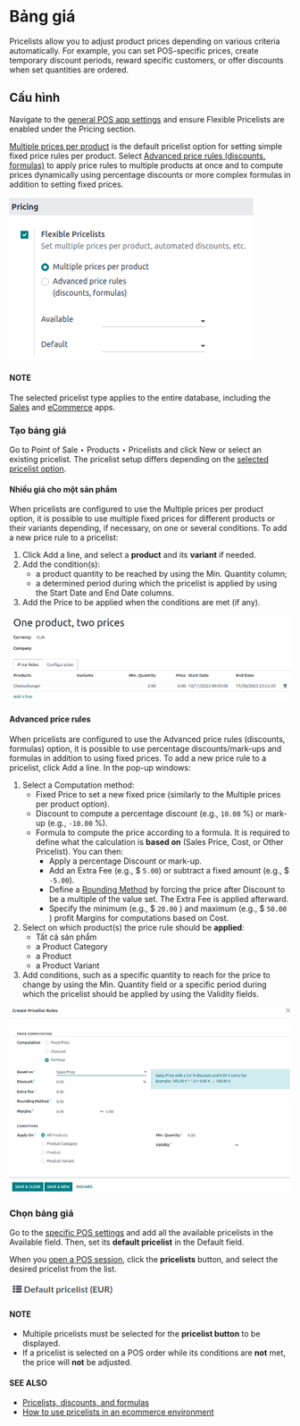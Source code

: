 # Bảng giá

Pricelists allow you to adjust product prices depending on various criteria automatically. For
example, you can set POS-specific prices, create temporary discount periods, reward specific
customers, or offer discounts when set quantities are ordered.

<a id="pricelists-configuration"></a>

## Cấu hình

Navigate to the [general POS app settings](../configuration.md#configuration-settings) and ensure
Flexible Pricelists are enabled under the Pricing section.

[Multiple prices per product](#pricelists-simple) is the default pricelist option for setting
simple fixed price rules per product. Select [Advanced price rules (discounts, formulas)](#pricelists-advanced) to apply price rules to multiple products at once and to compute prices
dynamically using percentage discounts or more complex formulas in addition to setting fixed prices.

![Enabling pricelists in the general P0S settings](../../../../_images/settings2.png)

#### NOTE
The selected pricelist type applies to the entire database, including the [Sales](../../sales/products_prices/prices/pricing.md) and [eCommerce](../../../websites/ecommerce/products/price_management.md#ecommerce-pricelists)
apps.

<a id="pricelists-create"></a>

### Tạo bảng giá

Go to Point of Sale ‣ Products ‣ Pricelists and click New or
select an existing pricelist. The pricelist setup differs depending on the [selected pricelist
option](#pricelists-configuration).

<a id="pricelists-simple"></a>

#### Nhiều giá cho một sản phẩm

When pricelists are configured to use the Multiple prices per product option, it is
possible to use multiple fixed prices for different products or their variants depending, if
necessary, on one or several conditions. To add a new price rule to a pricelist:

1. Click Add a line, and select a **product** and its **variant** if needed.
2. Add the condition(s):
   - a product quantity to be reached by using the Min. Quantity column;
   - a determined period during which the pricelist is applied by using the Start Date
     and End Date columns.
3. Add the Price to be applied when the conditions are met (if any).

![Setup form of a multiple prices pricelist](../../../../_images/multiple-prices.png)

<a id="pricelists-advanced"></a>

#### Advanced price rules

When pricelists are configured to use the Advanced price rules (discounts, formulas)
option, it is possible to use percentage discounts/mark-ups and formulas in addition to using fixed
prices. To add a new price rule to a pricelist, click Add a line. In the pop-up windows:

1. Select a Computation method:
   - Fixed Price to set a new fixed price (similarly to the Multiple prices
     per product option).
   - Discount to compute a percentage discount (e.g., `10.00` %) or mark-up (e.g.,
     `-10.00` %).
   - Formula to compute the price according to a formula. It is required to define what
     the calculation is **based on** (Sales Price, Cost, or Other
     Pricelist). You can then:
     - Apply a percentage Discount or mark-up.
     - Add an Extra Fee (e.g., $ `5.00`) or subtract a fixed amount (e.g., $ `-5.00`).
     - Define a [Rounding Method](cash_rounding.md) by forcing the price after
       Discount to be a multiple of the value set. The Extra Fee is applied
       afterward.
     - Specify the minimum (e.g., $ `20.00` ) and maximum (e.g., $ `50.00` ) profit
       Margins for computations based on Cost.
2. Select on which product(s) the price rule should be **applied**:
   - Tất cả sản phẩm
   - a Product Category
   - a Product
   - a Product Variant
3. Add conditions, such as a specific quantity to reach for the price to change by using the
   Min. Quantity field or a specific period during which the pricelist should be
   applied by using the Validity fields.

![Setup form to configure an advanced pricelist](../../../../_images/price-rules.png)

### Chọn bảng giá

Go to the [specific POS settings](../configuration.md#configuration-settings) and add all the available
pricelists in the Available field. Then, set its **default pricelist** in the
Default field.

When you [open a POS session](../../point_of_sale.md#pos-session-start), click the **pricelists** button, and select
the desired pricelist from the list.

![Button to select a pricelist on the POS frontend](../../../../_images/pricelist-button.png)

#### NOTE
- Multiple pricelists must be selected for the **pricelist button** to be displayed.
- If a pricelist is selected on a POS order while its conditions are **not** met, the price will
  **not** be adjusted.

#### SEE ALSO
- [Pricelists, discounts, and formulas](../../sales/products_prices/prices/pricing.md)
- [How to use pricelists in an ecommerce environment](../../../websites/ecommerce/products/price_management.md#ecommerce-pricelists)
